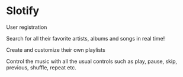 # Slotify

User registration

Search for all their favorite artists, albums and songs in real time!

Create and customize their own playlists

Control the music with all the usual controls such as play, pause, skip, previous, shuffle, repeat etc.

